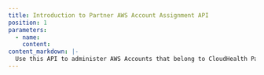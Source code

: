 ```yaml
---
title: Introduction to Partner AWS Account Assignment API
position: 1
parameters:
  - name:
    content:
content_markdown: |-
  Use this API to administer AWS Accounts that belong to CloudHealth Partners and to assign AWS accounts to Partner Customers for partner-generated billing purposes.
---
```

